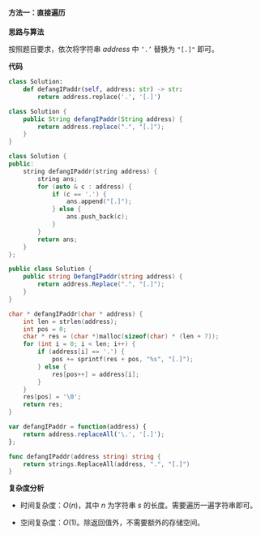 #### 方法一：直接遍历

**思路与算法**

按照题目要求，依次将字符串 $\textit{address}$ 中 $\texttt{`.'}$ 替换为 $\texttt{"[.]"}$ 即可。

**代码**

```Python [sol1-Python3]
class Solution:
    def defangIPaddr(self, address: str) -> str:
        return address.replace('.', '[.]')
```

```Java [sol1-Java]
class Solution {
    public String defangIPaddr(String address) {
        return address.replace(".", "[.]");
    }
}
```

```C++ [sol1-C++]
class Solution {
public:
    string defangIPaddr(string address) {
        string ans;
        for (auto & c : address) {
            if (c == '.') {
                ans.append("[.]");
            } else {
                ans.push_back(c);
            }
        }
        return ans;
    }
};
```

```C# [sol1-C#]
public class Solution {
    public string DefangIPaddr(string address) {
        return address.Replace(".", "[.]");
    }
}
```

```C [sol1-C]
char * defangIPaddr(char * address) {
    int len = strlen(address);
    int pos = 0;
    char * res = (char *)malloc(sizeof(char) * (len + 7));
    for (int i = 0; i < len; i++) {
        if (address[i] == '.') {
            pos += sprintf(res + pos, "%s", "[.]");
        } else {
            res[pos++] = address[i];
        }
    }
    res[pos] = '\0';
    return res;
}
```

```JavaScript [sol1-JavaScript]
var defangIPaddr = function(address) {
    return address.replaceAll('\.', '[.]');
};
```

```go [sol1-Golang]
func defangIPaddr(address string) string {
    return strings.ReplaceAll(address, ".", "[.]")
}
```

**复杂度分析**

+ 时间复杂度：$O(n)$，其中 $n$ 为字符串 $s$ 的长度。需要遍历一遍字符串即可。

+ 空间复杂度：$O(1)$。除返回值外，不需要额外的存储空间。